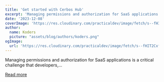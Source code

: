 ```yaml
---
title: 'Get started with Cerbos Hub'
excerpt: 'Managing permissions and authorization for SaaS applications is a critical challenge that developers,...'
date: '2023-12-08'
coverImage: 'https://res.cloudinary.com/practicaldev/image/fetch/s--fHIT2Cxf--/c_imagga_scale,f_auto,fl_progressive,h_420,q_auto,w_1000/https://dev-to-uploads.s3.amazonaws.com/uploads/articles/br77q94jjxgwtd5ln3ux.png'
author:
  name: Koders
  picture: "assets/blog/authors/koders.png"
ogImage:
  url: 'https://res.cloudinary.com/practicaldev/image/fetch/s--fHIT2Cxf--/c_imagga_scale,f_auto,fl_progressive,h_420,q_auto,w_1000/https://dev-to-uploads.s3.amazonaws.com/uploads/articles/br77q94jjxgwtd5ln3ux.png'
---
```


Managing permissions and authorization for SaaS applications is a critical challenge that developers,...

[Read more](https://dev.to/cerbos/get-started-with-cerbos-hub-8n3)
